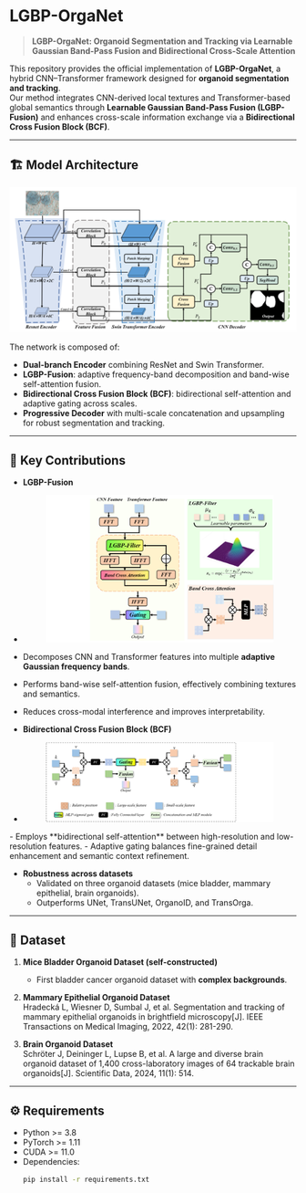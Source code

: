 # LGBP-OrgaNet

> **LGBP-OrgaNet: Organoid Segmentation and Tracking via Learnable Gaussian Band-Pass Fusion and Bidirectional Cross-Scale Attention**  

This repository provides the official implementation of **LGBP-OrgaNet**, a hybrid CNN–Transformer framework designed for **organoid segmentation and tracking**.  
Our method integrates CNN-derived local textures and Transformer-based global semantics through **Learnable Gaussian Band-Pass Fusion (LGBP-Fusion)** and enhances cross-scale information exchange via a **Bidirectional Cross Fusion Block (BCF)**.  

---

## 🏗️ Model Architecture

<p align="center">
  <img src="overview.png" alt="Model Architecture" width="600"/>
</p>


The network is composed of:
- **Dual-branch Encoder** combining ResNet and Swin Transformer.  
- **LGBP-Fusion**: adaptive frequency-band decomposition and band-wise self-attention fusion.  
- **Bidirectional Cross Fusion Block (BCF)**: bidirectional self-attention and adaptive gating across scales.  
- **Progressive Decoder** with multi-scale concatenation and upsampling for robust segmentation and tracking.  

---

## 🔬 Key Contributions

- **LGBP-Fusion**
- <p align="center">
  <img src="LGBP.png" alt="LGBP Architecture" width="400"/>
</p>

  - Decomposes CNN and Transformer features into multiple **adaptive Gaussian frequency bands**.  
  - Performs band-wise self-attention fusion, effectively combining textures and semantics.  
  - Reduces cross-modal interference and improves interpretability.  

- **Bidirectional Cross Fusion Block (BCF)**
- <p align="center">
  <img src="BCF.png" alt="BCF Architecture" width="400"/>
</p>
  - Employs **bidirectional self-attention** between high-resolution and low-resolution features.  
  - Adaptive gating balances fine-grained detail enhancement and semantic context refinement.  

- **Robustness across datasets**  
  - Validated on three organoid datasets (mice bladder, mammary epithelial, brain organoids).  
  - Outperforms UNet, TransUNet, OrganoID, and TransOrga.  

---

## 📂 Dataset

1. **Mice Bladder Organoid Dataset (self-constructed)**  
   - First bladder cancer organoid dataset with **complex backgrounds**.  

2. **Mammary Epithelial Organoid Dataset**  
Hradecká L, Wiesner D, Sumbal J, et al. Segmentation and tracking of mammary epithelial organoids in brightfield microscopy[J]. IEEE Transactions on Medical Imaging, 2022, 42(1): 281-290.
3. **Brain Organoid Dataset**    
Schröter J, Deininger L, Lupse B, et al. A large and diverse brain organoid dataset of 1,400 cross-laboratory images of 64 trackable brain organoids[J]. Scientific Data, 2024, 11(1): 514.
---

## ⚙️ Requirements

- Python >= 3.8  
- PyTorch >= 1.11  
- CUDA >= 11.0  
- Dependencies:  
  ```bash
  pip install -r requirements.txt
